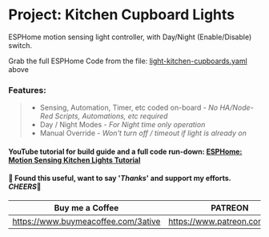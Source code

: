 # Project: Kitchen Cupboard Lights
ESPHome motion sensing light controller, with Day/Night (Enable/Disable) switch. 

Grab the full ESPHome Code from the file: [light-kitchen-cupboards.yaml](https://github.com/3ative/Kitchen-Cupboard-Lights/blob/main/light-kitchen-cupboards.yaml)  above



### Features:

> - Sensing, Automation, Timer, etc coded on-board - _No HA/Node-Red Scripts, Automations, etc required_
> - Day / Night Modes - _For Night time only operation_
> - Manual Override - _Won't turn off / timeout if light is already on_


#### YouTube tutorial for build guide and a full code run-down: [ESPHome: Motion Sensing Kitchen Lights Tutorial](https://youtu.be/Z07tGZzi0BQ)

#### 💖 Found this useful, want to say '*Thanks*' and support my efforts. *CHEERS*🍺
| Buy me a Coffee | PATREON |
|-----------------|---------|
| https://www.buymeacoffee.com/3ative | https://www.patreon.com/3ative |
